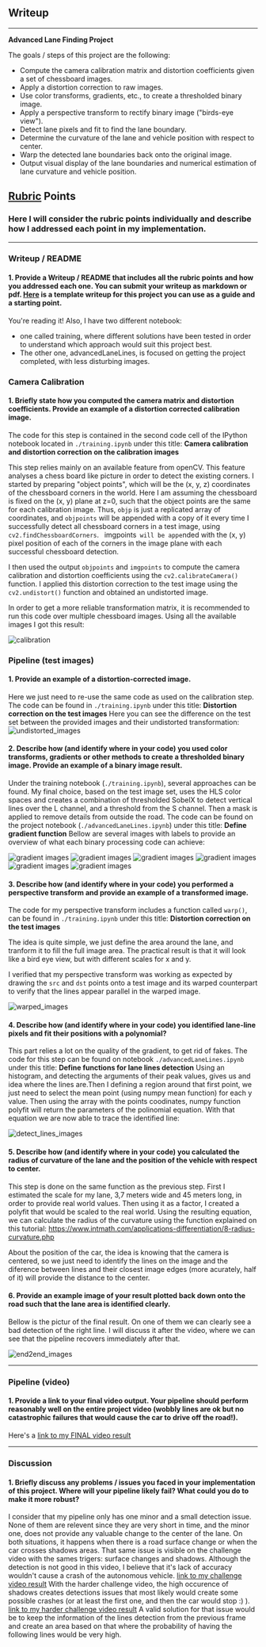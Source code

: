 ## Writeup 
---

**Advanced Lane Finding Project**

The goals / steps of this project are the following:

* Compute the camera calibration matrix and distortion coefficients given a set of chessboard images.
* Apply a distortion correction to raw images.
* Use color transforms, gradients, etc., to create a thresholded binary image.
* Apply a perspective transform to rectify binary image ("birds-eye view").
* Detect lane pixels and fit to find the lane boundary.
* Determine the curvature of the lane and vehicle position with respect to center.
* Warp the detected lane boundaries back onto the original image.
* Output visual display of the lane boundaries and numerical estimation of lane curvature and vehicle position.



## [Rubric](https://review.udacity.com/#!/rubrics/571/view) Points

### Here I will consider the rubric points individually and describe how I addressed each point in my implementation.  

---

### Writeup / README

#### 1. Provide a Writeup / README that includes all the rubric points and how you addressed each one.  You can submit your writeup as markdown or pdf.  [Here](https://github.com/udacity/CarND-Advanced-Lane-Lines/blob/master/writeup_template.md) is a template writeup for this project you can use as a guide and a starting point.  

You're reading it!
Also, I have two different notebook:
- one called training, where different solutions have been tested in order to understand which approach would suit this project best.
- The other one, advancedLaneLines, is focused on getting the project completed, with less disturbing images.

### Camera Calibration

#### 1. Briefly state how you computed the camera matrix and distortion coefficients. Provide an example of a distortion corrected calibration image.

The code for this step is contained in the second code cell of the IPython notebook located in `./training.ipynb` under this title:
**Camera calibration and distortion correction on the calibration images**

This step relies mainly on an available feature from openCV. This feature analyses a chess board like picture in order to detect the existing corners. 
I started by preparing "object points", which will be the (x, y, z) coordinates of the chessboard corners in the world. Here I am assuming the chessboard is fixed on the (x, y) plane at z=0, such that the object points are the same for each calibration image.  Thus, `objp` is just a replicated array of coordinates, and `objpoints` will be appended with a copy of it every time I successfully detect all chessboard corners in a test image, using `cv2.findChessboardCorners`. ` `imgpoints` will be appe`nded with the (x, y) pixel position of each of the corners in the image plane with each successful chessboard detection.  

I then used the output `objpoints` and `imgpoints` to compute the camera calibration and distortion coefficients using the `cv2.calibrateCamera()` function.  I applied this distortion correction to the test image using the `cv2.undistort()` function and obtained an undistorted image.

In order to get a more reliable transformation matrix, it is recommended to run this code over multiple chessboard images. Using all the available images I got this result: 

![calibration](writeup_images/cam_calibration.png)

### Pipeline (test images)

#### 1. Provide an example of a distortion-corrected image.

Here we just need to re-use the same code as used on the calibration step.
The code can be found in `./training.ipynb` under this title:
**Distortion correction on the test images**
Here you can see the difference on the test set between the provided images and their undistorted transformation:
![undistorted_images](writeup_images/undistorted_images.png)

#### 2. Describe how (and identify where in your code) you used color transforms, gradients or other methods to create a thresholded binary image.  Provide an example of a binary image result.

Under the training notebook (`./training.ipynb`), several approaches can be found. My final choice, based on the test image set, uses the HLS color spaces and creates a combination of thresholded SobelX to detect vertical lines over the L channel, and  a threshold from the S channel. Then a mask is applied to remove details from outside the road. The code  can be found on the project notebook (`./advancedLaneLines.ipynb`) under this title:
**Define gradient function**
Bellow are several images with labels to provide an overview of what each binary processing code can achieve:

![gradient images](writeup_images/gradient_images1.png)
![gradient images](writeup_images/gradient_images2.png)
![gradient images](writeup_images/gradient_images3.png)
![gradient images](writeup_images/gradient_images4.png)
![gradient images](writeup_images/gradient_images5.png)
![gradient images](writeup_images/gradient_images6.png)

#### 3. Describe how (and identify where in your code) you performed a perspective transform and provide an example of a transformed image.

The code for my perspective transform includes a function called `warp()`, can be found in `./training.ipynb` under this title:
**Distortion correction on the test images**

The idea is quite simple, we just define the area around the lane, and tranform it to fill the full image area. The practical result is that it will look like a bird eye view, but with different scales for x and y.

I verified that my perspective transform was working as expected by drawing the `src` and `dst` points onto a test image and its warped counterpart to verify that the lines appear parallel in the warped image.

![warped_images](writeup_images/warped_images.png)

#### 4. Describe how (and identify where in your code) you identified lane-line pixels and fit their positions with a polynomial?

This part relies a lot on the quality of the gradient, to get rid of fakes. The code for this step can be found on notebook `./advancedLaneLines.ipynb` under this title:
**Define functions for lane lines detection**
Using an histogram, and detecting the arguments of their peak values, gives us and idea where the lines are.Then I defining a region around that first point, we just need to select the mean point (using numpy mean function) for each y value. Then using the array with the points coodinates, numpy function polyfit will return the parameters of the polinomial equation. With that equation we are now able to trace the identified line:

![detect_lines_images](writeup_images/detectLines_images.png)

#### 5. Describe how (and identify where in your code) you calculated the radius of curvature of the lane and the position of the vehicle with respect to center.

This step is done on the same function as the previous step.
First I estimated the scale for my lane, 3,7 meters wide and 45 meters long, in order to provide real world values.
Then using it as a factor, I created a polyfit that would be scaled to the real world. Using the resulting equation, we can calculate the radius of the curvature using the function explained on this tutorial: https://www.intmath.com/applications-differentiation/8-radius-curvature.php

About the position of the car, the idea is knowing that the camera is centered, so we just need to identify the lines on the image and the diference between lines and their closest image edges (more acurately, half of it) will provide the distance to the center.

#### 6. Provide an example image of your result plotted back down onto the road such that the lane area is identified clearly.

Bellow is the pictur of the final result. On one of them we can clearly see a bad detection of the right line. I will discuss it after the video, where we can see that the pipeline recovers immediately after that.

![end2end_images](writeup_images/end2end_images.png)

---

### Pipeline (video)

#### 1. Provide a link to your final video output.  Your pipeline should perform reasonably well on the entire project video (wobbly lines are ok but no catastrophic failures that would cause the car to drive off the road!).

Here's a [link to my FINAL video result](output_images/output_project_video_corrected.mp4)

---

### Discussion

#### 1. Briefly discuss any problems / issues you faced in your implementation of this project.  Where will your pipeline likely fail?  What could you do to make it more robust?

I consider that my pipeline only has one minor and a small detection issue. None of them are relevent since they are very short in time, and the minor one, does not provide any valuable change to the center of the lane.
On both situations, it happens when there is a road surface change or when the car crosses shadows areas.
That same issue is visible on the challenge video with the sames trigers: surface changes and shadows. Although the detection is not good in this video, I believe that it's lack of accuracy wouldn't cause a crash of the autonomous vehicle.
[link to my challenge video result](output_images/output_challenge_video.mp4)
With the harder challenge video, the high occurence of shadows creates detections issues that most likely would create some possible crashes (or at least the first one, and then the car would stop :) ).
[link to my harder challenge video result](output_images/output_harder_challenge_video.mp4)
A valid solution for that issue would be to keep the information of the lines detection from the previous frame and create an area based on that where the probability of having the following lines would be very high.
